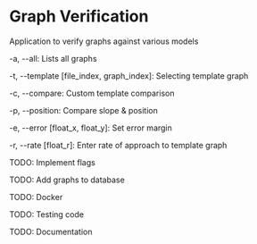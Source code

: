 # Graph Verification
Application to verify graphs against various models


-a, --all: Lists all graphs

-t, --template [file_index, graph_index]: Selecting template graph

-c, --compare: Custom template comparison

-p, --position: Compare slope & position

-e, --error [float_x, float_y]: Set error margin

-r, --rate [float_r]: Enter rate of approach to template graph

TODO: Implement flags

TODO: Add graphs to database

TODO: Docker

TODO: Testing code

TODO: Documentation
